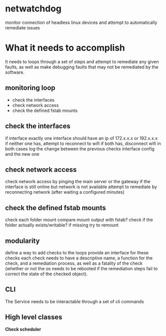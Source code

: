 # netwatchdog
monitor connection of headless linux devices and attempt to automatically remediate issues

# What it needs to accomplish

It needs to loops through a set of steps and attempt to remediate any given faults, as well as make debugging faults that may not be remediated by the software.
## monitoring loop
- check the interfaces
- check network access
- check the defined fstab mounts 
## check the interfaces
if interface exactly one interface should have an ip of 172.x.x.x or 192.x.x.x
if neither one has, attempt to reconnect to wifi
if both has, disconnect wifi
in both cases log the change between the previous checks interface config and the new one
## check network access
check network access by pinging the main server or the gateway
if the interface is still online but network is not available attempt to remediate by reconnecting network (after waiting a configured minutes)

## check the defined fstab mounts 
check each folder mount
	compare mount output with fstab?
	check if the folder actually exists/writable?
if missing try to remount

## modularity

define a way to add checks to the loops
provide an interface for these checks
each check needs to have a descriptive name, a function for the check, and a remediation process, as well as a fatality of the check (whether or not the os needs to be rebooted if the remediation steps fail to correct the state of the checked object).

## CLI

The Service needs to be interactable through a set of cli commands
## High level classes
**Check scheduler**
